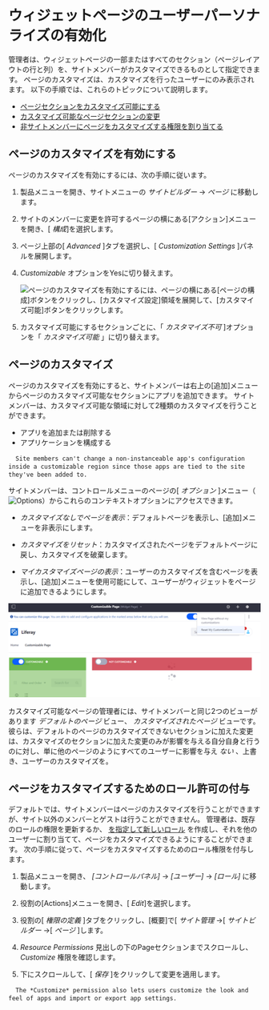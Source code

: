 # ウィジェットページのユーザーパーソナライズの有効化

管理者は、ウィジェットページの一部またはすべてのセクション（ページレイアウトの行と列）を、サイトメンバーがカスタマイズできるものとして指定できます。 ページのカスタマイズは、カスタマイズを行ったユーザーにのみ表示されます。 以下の手順では、これらのトピックについて説明します。

  - [ページセクションをカスタマイズ可能にする](#enabling-page-customizations)
  - [カスタマイズ可能なページセクションの変更](#customizing-pages)
  - [非サイトメンバーにページをカスタマイズする権限を割り当てる](#granting-roles-permission-to-customize-pages)

## ページのカスタマイズを有効にする

ページのカスタマイズを有効にするには、次の手順に従います。

1.  製品メニューを開き、サイトメニューの *サイトビルダー* → *ページ* に移動します。

2.  サイトのメンバーに変更を許可するページの横にある[アクション]メニューを開き、[ *構成*]を選択します。

3.  ページ上部の[ *Advanced* ]タブを選択し、[ *Customization Settings* ]パネルを展開します。

4.  *Customizable* オプションをYesに切り替えます。

    ![ページのカスタマイズを有効にするには、ページの横にある[ページの構成]ボタンをクリックし、[カスタマイズ設定]領域を展開して、[カスタマイズ可能]ボタンをクリックします。](./personalizing-pages/images/01.png)

5.  カスタマイズ可能にするセクションごとに、「 *カスタマイズ不可* ]オプションを「 *カスタマイズ可能* 」に切り替えます。

## ページのカスタマイズ

ページのカスタマイズを有効にすると、サイトメンバーは右上の[追加]メニューからページのカスタマイズ可能なセクションにアプリを追加できます。 サイトメンバーは、カスタマイズ可能な領域に対して2種類のカスタマイズを行うことができます。

  - アプリを追加または削除する
  - アプリケーションを構成する

<!-- end list -->

``` note::
  Site members can't change a non-instanceable app's configuration inside a customizable region since those apps are tied to the site they've been added to.
```

サイトメンバーは、コントロールメニューのページの[ *オプション* ]メニュー（![Options](../../../images/icon-options.png)）からこれらのコンテキストオプションにアクセスできます。

  - *カスタマイズなしでページを表示*：デフォルトページを表示し、[追加]メニューを非表示にします。

  - *カスタマイズをリセット*：カスタマイズされたページをデフォルトページに戻し、カスタマイズを破棄します。

  - *マイカスタマイズページの表示*：ユーザーのカスタマイズを含むページを表示し、[追加]メニューを使用可能にして、ユーザーがウィジェットをページに追加できるようにします。

![ページ上でアプリを整理すると、カスタマイズ可能な領域が緑色で強調表示されます。](./personalizing-pages/images/02.png)

カスタマイズ可能なページの管理者には、サイトメンバーと同じ2つのビューがあります *デフォルトのページ* ビュー、 *カスタマイズされたページ* ビューです。 彼らは、デフォルトのページのカスタマイズできないセクションに加えた変更は、カスタマイズのセクションに加えた変更のみが影響を与える自分自身と行うのに対し、単に他のページのようにすべてのユーザーに影響を与え *ない* 、上書き、ユーザーのカスタマイズを。

## ページをカスタマイズするためのロール許可の付与

デフォルトでは、サイトメンバーはページのカスタマイズを行うことができますが、サイト以外のメンバーとゲストは行うことができません。 管理者は、既存のロールの権限を更新するか、 [を指定して新しいロール](../../../users-and-permissions/roles-and-permissions/creating-and-managing-roles.md) を作成し、それを他のユーザーに割り当てて、ページをカスタマイズできるようにすることができます。 次の手順に従って、ページをカスタマイズするためのロール権限を付与します。

1.  製品メニューを開き、 *[コントロールパネル]* → *[ユーザー]* → *[ロール]* に移動します。

2.  役割の[Actions]メニューを開き、[ *Edit*]を選択します。

3.  役割の[ *権限の定義* ]タブをクリックし、[概要]で[ *サイト管理* →[ *サイトビルダー* →[ *ページ* ]します。

4.  *Resource Permissions* 見出しの下のPageセクションまでスクロールし、 *Customize* 権限を確認します。

5.  下にスクロールして、[ *保存* ]をクリックして変更を適用します。

<!-- end list -->

``` note::
  The *Customize* permission also lets users customize the look and feel of apps and import or export app settings.
```
